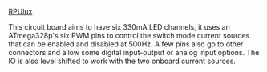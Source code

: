 [RPUlux]

This circuit board aims to have six 330mA LED channels, it uses an ATmega328p's six PWM pins to control the switch mode current sources that can be enabled and disabled at 500Hz. A few pins also go to other connectors and allow some digital input-output or analog input options. The IO is also level shifted to work with the two onboard current sources.

[RPUlux]: https://github.com/epccs/RPUlux/